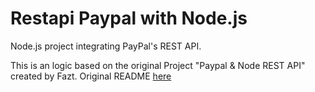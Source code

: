 # Restapi Paypal with Node.js

Node.js project integrating PayPal's REST API.

This is an logic based on the original Project "Paypal & Node REST API" created by Fazt. Original README [here](https://github.com/fazt/nodejs-paypal-restapi)
